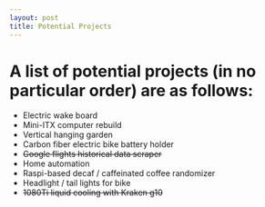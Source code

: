 ```yaml
---
layout: post
title: Potential Projects
---
```


# A list of potential projects (in no particular order) are as follows:
* Electric wake board
* Mini-ITX computer rebuild
* Vertical hanging garden
* Carbon fiber electric bike battery holder
* ~~Google flights historical data scraper~~
* Home automation
* Raspi-based decaf / caffeinated coffee randomizer
* Headlight / tail lights for bike
* ~~1080Ti liquid cooling with Kraken g10~~



